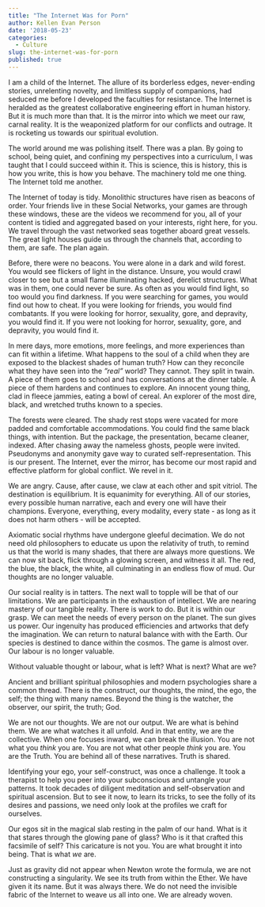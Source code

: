 ```yaml
---
title: "The Internet Was for Porn"
author: Kellen Evan Person
date: '2018-05-23'
categories:
  - Culture
slug: the-internet-was-for-porn
published: true
---
```


I am a child of the Internet. The allure of its borderless edges, never-ending stories, unrelenting novelty, and limitless supply of companions, had seduced me before I developed the faculties for resistance. The Internet is heralded as the greatest collaborative engineering effort in human history.  But it is much more than that. It is the mirror into which we meet our raw, carnal reality. It is the weaponized platform for our conflicts and outrage. It is rocketing us towards our spiritual evolution.

The world around me was polishing itself. There was a plan. By going to school, being quiet, and confining my perspectives into a curriculum, I was taught that I could succeed within it. This is science, this is history, this is how you write, this is how you behave. The machinery told me one thing. The Internet told me another. 

The Internet of today is tidy. Monolithic structures have risen as beacons of order. Your friends live in these Social Networks, your games are through these windows, these are the videos we recommend for you, all of your content is tidied and aggregated based on your interests, right here, for you. We travel through the vast networked seas together aboard great vessels. The great light houses guide us through the channels that, according to them, are safe. The plan again.

Before, there were no beacons. You were alone in a dark and wild forest. You would see flickers of light in the distance. Unsure, you would crawl closer to see but a small flame illuminating hacked, derelict structures. What was in them, one could never be sure. As often as you would find light, so too would you find darkness. If you were searching for games, you would find out how to cheat. If you were looking for friends, you would find combatants. If you were looking for horror, sexuality, gore, and depravity, you would find it. If you were not looking for horror, sexuality, gore, and depravity, you would find it.  

In mere days, more emotions, more feelings, and more experiences than can fit within a lifetime.  What happens to the soul of a child when they are exposed to the blackest shades of human truth? How can they reconcile what they have seen into the _”real”_ world? They cannot. They split in twain. A piece of them goes to school and has conversations at the dinner table. A piece of them hardens and continues to explore. An innocent young thing, clad in fleece jammies, eating a bowl of cereal. An explorer of the most dire, black, and wretched truths known to a species.

The forests were cleared. The shady rest stops were vacated for more padded and comfortable accommodations. You could find the same black things, with intention. But the package, the presentation, became cleaner, indexed. After chasing away the nameless ghosts, people were invited. Pseudonyms and anonymity gave way to curated self-representation. This is our present. The Internet, ever the mirror, has become our most rapid and effective platform for global conflict. We revel in it.

We are angry. Cause, after cause, we claw at each other and spit vitriol. The destination is equilibrium. It is equanimity for everything. All of our stories, every possible human narrative, each and every one will have their champions. Everyone, everything, every modality, every state - as long as it does not harm others - will be accepted. 

Axiomatic social rhythms have undergone gleeful decimation. We do not need old philosophers to educate us upon the relativity of truth, to remind us that the world is many shades, that there are always more questions. We can now sit back, flick through a glowing screen, and witness it all. The red, the blue, the black, the white, all culminating in an endless flow of mud. Our thoughts are no longer valuable. 

Our social reality is in tatters. The next wall to topple will be that of our limitations. We are participants in the exhaustion of intellect. We are nearing mastery of our tangible reality. There is work to do. But it is within our grasp. We can meet the needs of every person on the planet. The sun gives us power. Our ingenuity has produced efficiencies and artworks that defy the imagination. We can return to natural balance with with the Earth. Our species is destined to dance within the cosmos. The game is almost over. Our labour is no longer valuable. 

Without valuable thought or labour, what is left? What is next? What are we?

Ancient and brilliant spiritual philosophies and modern psychologies share a common thread. There is the construct, our thoughts, the mind, the ego, the self; the thing with many names. Beyond the thing is the watcher, the observer, our spirit, the truth; God. 

We are not our thoughts. We are not our output. We are what is behind them. We are what watches it all unfold. And in that entity, we are the collective. When one focuses inward, we can break the illusion. You are not what you _think_ you are. You are not what other people _think_ you are. You are the Truth. You are behind all of these narratives. Truth is shared.

Identifying your ego, your self-construct, was once a challenge. It took a therapist to help you peer into your subconscious and untangle your patterns. It took decades of diligent meditation and self-observation and spiritual ascension. But to see it now, to learn its tricks, to see the folly of its desires and passions, we need only look at the profiles we craft for ourselves. 

Our egos sit in the magical slab resting in the palm of our hand. What is it that stares through the glowing pane of glass? Who is it that crafted this facsimile of self? This caricature is not you. You are what brought it into being. That is what _we_ are.

Just as gravity did not appear when Newton wrote the formula, we are not constructing a singularity. We see its truth from within the Ether. We have given it its name. But it was always there. We do not need the invisible fabric of the Internet to weave us all into one. We are already woven.